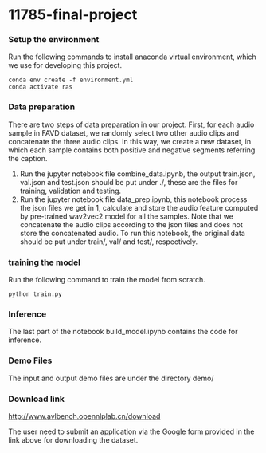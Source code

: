 # 11785-final-project

### Setup the environment
Run the following commands to install anaconda virtual environment, which we use for developing this project.
```
conda env create -f environment.yml
conda activate ras
```

### Data preparation
There are two steps of data preparation in our project. First, for each audio sample in FAVD dataset, we randomly select two other audio clips and concatenate the three audio clips. In this way, we create a new dataset, in which each sample contains both positive and negative segments referring the caption.
1. Run the jupyter notebook file combine_data.ipynb, the output train.json, val.json and test.json should be put under ./, these are the files for training, validation and testing.
2. Run the jupyter notebook file data_prep.ipynb, this notebook process the json files we get in 1, calculate and store the audio feature computed by pre-trained wav2vec2 model for all the samples. Note that we concatenate the audio clips according to the json files and does not store the concatenated audio. To run this notebook, the original data should be put under train/, val/ and test/, respectively. 

### training the model
Run the following command to train the model from scratch.
```
python train.py
```

### Inference
The last part of the notebook build_model.ipynb contains the code for inference.

### Demo Files
The input and output demo files are under the directory demo/

### Download link
http://www.avlbench.opennlplab.cn/download

The user need to submit an application via the Google form provided in the link above for downloading the dataset.
